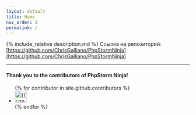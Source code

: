 ```yaml
---
layout: default
title: Home
nav_order: 1
permalink: /
---
```



{% include_relative description.md %}
Cсылка на репозиторий: [https://github.com/ChrisGalliano/PhpStormNinja](https://github.com/ChrisGalliano/PhpStormNinja)

---


#### Thank you to the contributors of PhpStorm Ninja!

<ul class="list-style-none">
{% for contributor in site.github.contributors %}
  <li class="d-inline-block mr-1">
     <a href="{{ contributor.html_url }}"><img src="{{ contributor.avatar_url }}" width="32" height="32" alt="{{ contributor.login }}"/></a>
  </li>
{% endfor %}
</ul>
